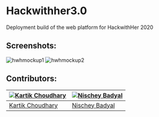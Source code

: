 # Hackwithher3.0
Deployment build of the web platform for HackwithHer 2020

## Screenshots:

![hwhmockup1](https://user-images.githubusercontent.com/48270786/75038094-a7529680-54db-11ea-9dc5-355d8604e8d8.png)
![hwhmockup2](https://user-images.githubusercontent.com/48270786/75038095-a9b4f080-54db-11ea-85e1-3b9c9ab2dd87.png)

## Contributors:
| [![Kartik Choudhary](https://github.com/kartik918.png?size=150)](https://github.com/kartik918) | [![Nischey Badyal](https://github.com/NB134.png?size=150)](https://github.com/NB134) |
| --- | --- |
| [Kartik Choudhary](https://github.com/kartik918) | [Nischey Badyal](https://github.com/NB134) |

